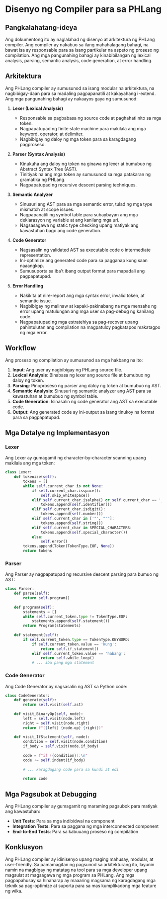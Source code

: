 # Disenyo ng Compiler para sa PHLang

## Pangkalahatang-ideya
Ang dokumentong ito ay naglalahad ng disenyo at arkitektura ng PHLang compiler. Ang compiler ay nakabuo sa ilang mahahalagang bahagi, na bawat isa ay responsable para sa isang partikular na aspeto ng proseso ng compilation. Ang mga pangunahing bahagi ay kinabibilangan ng lexical analysis, parsing, semantic analysis, code generation, at error handling.

## Arkitektura
Ang PHLang compiler ay sumusunod sa isang modular na arkitektura, na nagbibigay-daan para sa madaling pagpapanatili at kakayahang i-extend. Ang mga pangunahing bahagi ay nakaayos gaya ng sumusunod:

1. **Lexer (Lexical Analysis)**
   - Responsable sa pagbabasa ng source code at paghahati nito sa mga token.
   - Nagpapatupad ng finite state machine para makilala ang mga keyword, operator, at delimiter.
   - Nagbibigay ng daloy ng mga token para sa karagdagang pagproseso.

2. **Parser (Syntax Analysis)**
   - Kinukuha ang daloy ng token na ginawa ng lexer at bumubuo ng Abstract Syntax Tree (AST).
   - Tinitiyak na ang mga token ay sumusunod sa mga patakaran ng gramatika ng PHLang.
   - Nagpapatupad ng recursive descent parsing techniques.

3. **Semantic Analyzer**
   - Sinusuri ang AST para sa mga semantic error, tulad ng mga type mismatch at scope issues.
   - Nagpapanatili ng symbol table para subaybayan ang mga deklarasyon ng variable at ang kanilang mga uri.
   - Nagsasagawa ng static type checking upang matiyak ang kawastuhan bago ang code generation.

4. **Code Generator**
   - Nagsasalin ng validated AST sa executable code o intermediate representation.
   - Ini-optimize ang generated code para sa pagganap kung saan naaangkop.
   - Sumusuporta sa iba't ibang output format para mapadali ang pagpapatupad.

5. **Error Handling**
   - Nakikita at nire-report ang mga syntax error, invalid token, at semantic issue.
   - Nagbibigay ng malinaw at kapaki-pakinabang na mga mensahe ng error upang matulungan ang mga user sa pag-debug ng kanilang code.
   - Nagpapatupad ng mga estratehiya sa pag-recover upang pahintulutan ang compilation na magpatuloy pagkatapos makatagpo ng mga error.

## Workflow
Ang proseso ng compilation ay sumusunod sa mga hakbang na ito:
1. **Input**: Ang user ay nagbibigay ng PHLang source file.
2. **Lexical Analysis**: Binabasa ng lexer ang source file at bumubuo ng daloy ng token.
3. **Parsing**: Pinoproseso ng parser ang daloy ng token at bumubuo ng AST.
4. **Semantic Analysis**: Sinusuri ng semantic analyzer ang AST para sa kawastuhan at bumubuo ng symbol table.
5. **Code Generation**: Isinasalin ng code generator ang AST sa executable code.
6. **Output**: Ang generated code ay ini-output sa isang tinukoy na format para sa pagpapatupad.

## Mga Detalye ng Implementasyon

### Lexer
Ang Lexer ay gumagamit ng character-by-character scanning upang makilala ang mga token:
```python
class Lexer:
    def tokenize(self):
        tokens = []
        while self.current_char is not None:
            if self.current_char.isspace():
                self.skip_whitespace()
            elif self.current_char.isalpha() or self.current_char == '_':
                tokens.append(self.identifier())
            elif self.current_char.isdigit():
                tokens.append(self.number())
            elif self.current_char in ['"', "'"]:
                tokens.append(self.string())
            elif self.current_char in SPECIAL_CHARACTERS:
                tokens.append(self.special_character())
            else:
                self.error()
        tokens.append(Token(TokenType.EOF, None))
        return tokens
```

### Parser
Ang Parser ay nagpapatupad ng recursive descent parsing para bumuo ng AST:
```python
class Parser:
    def parse(self):
        return self.program()
    
    def program(self):
        statements = []
        while self.current_token.type != TokenType.EOF:
            statements.append(self.statement())
        return Program(statements)
    
    def statement(self):
        if self.current_token.type == TokenType.KEYWORD:
            if self.current_token.value == 'kung':
                return self.if_statement()
            elif self.current_token.value == 'habang':
                return self.while_loop()
            # ... iba pang mga statement
```

### Code Generator
Ang Code Generator ay nagsasalin ng AST sa Python code:
```python
class CodeGenerator:
    def generate(self):
        return self.visit(self.ast)
    
    def visit_BinaryOp(self, node):
        left = self.visit(node.left)
        right = self.visit(node.right)
        return f"({left} {node.op} {right})"
    
    def visit_IfStatement(self, node):
        condition = self.visit(node.condition)
        if_body = self.visit(node.if_body)
        
        code = f"if ({condition}):\n"
        code += self.indent(if_body)
        
        # ... karagdagang code para sa kundi at edi
        
        return code
```

## Mga Pagsubok at Debugging
Ang PHLang compiler ay gumagamit ng maraming pagsubok para matiyak ang kawastuhan:
- **Unit Tests**: Para sa mga indibidwal na component
- **Integration Tests**: Para sa paggana ng mga interconnected component
- **End-to-End Tests**: Para sa kabuuang proseso ng compilation

## Konklusyon
Ang PHLang compiler ay idinisenyo upang maging mahusay, modular, at user-friendly. Sa pamamagitan ng pagsunod sa arkitekturang ito, layunin namin na magbigay ng matatag na tool para sa mga developer upang magsulat at magsagawa ng mga program sa PHLang. Ang mga pagpapahusay sa hinaharap ay maaaring magsama ng karagdagang mga teknik sa pag-optimize at suporta para sa mas kumplikadong mga feature ng wika.